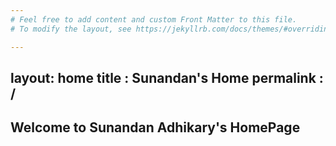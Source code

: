 ```yaml
---
# Feel free to add content and custom Front Matter to this file.
# To modify the layout, see https://jekyllrb.com/docs/themes/#overriding-theme-defaults

---
```

layout: home
title : Sunandan's Home
permalink : /
---

## Welcome to Sunandan Adhikary's HomePage